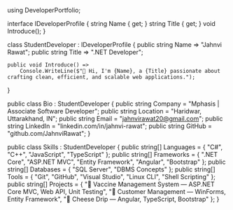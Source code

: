 using DeveloperPortfolio;

interface IDeveloperProfile
{
    string Name { get; }
    string Title { get; }
    void Introduce();
}

class StudentDeveloper : IDeveloperProfile
{
    public string Name => "Jahnvi Rawat";
    public string Title => ".NET Developer";

    public void Introduce() =>
        Console.WriteLine($"👋 Hi, I'm {Name}, a {Title} passionate about crafting clean, efficient, and scalable web applications.");
}

public class Bio : StudentDeveloper
{
    public string Company  = "Mphasis | Associate Software Developer";
    public string Location = "Haridwar, Uttarakhand, IN";
    public string Email    = "jahnvirawat20@gmail.com";
    public string LinkedIn = "linkedin.com/in/jahnvi-rawat";
    public string GitHub   = "github.com/JahnviRawat";
}

public class Skills : StudentDeveloper
{
    public string[] Languages  = { "C#", "C++", "JavaScript", "TypeScript" };
    public string[] Frameworks = { ".NET Core", "ASP.NET MVC", "Entity Framework", "Angular", "Bootstrap" };
    public string[] Databases  = { "SQL Server", "DBMS Concepts" };
    public string[] Tools      = { "Git", "GitHub", "Visual Studio", "Linux CLI", "Shell Scripting" };
    public string[] Projects   = {
        "🧬 Vaccine Management System — ASP.NET Core MVC, Web API, Unit Testing",
        "🧾 Customer Management — WinForms, Entity Framework",
        "🍕 Cheese Drip — Angular, TypeScript, Bootstrap"
    };
}
